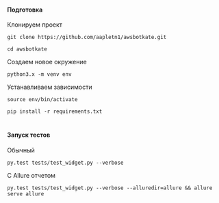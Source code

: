 #### Подготовка

Клонируем проект

`git clone https://github.com/aapletn1/awsbotkate.git`

`cd awsbotkate`


Создаем новое окружение

`python3.x -m venv env`



Устанавливаем зависимости

`source env/bin/activate`

`pip install -r requirements.txt`

#

#### Запуск тестов

Обычный

`py.test tests/test_widget.py --verbose`

С Allure отчетом

`py.test tests/test_widget.py --verbose --alluredir=allure && allure serve allure`


